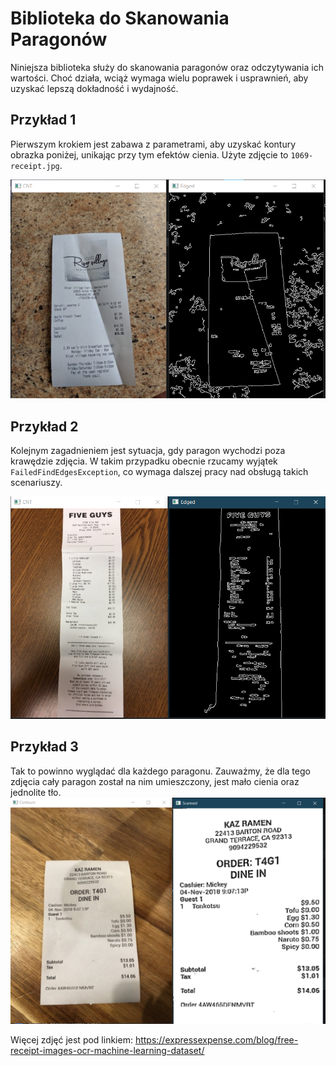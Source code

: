 # Biblioteka do Skanowania Paragonów

Niniejsza biblioteka służy do skanowania paragonów oraz odczytywania ich wartości. Choć działa, wciąż wymaga wielu poprawek i usprawnień, aby uzyskać
lepszą dokładność i wydajność.

## Przykład 1

Pierwszym krokiem jest zabawa z parametrami, aby uzyskać kontury obrazka poniżej, unikając przy tym efektów cienia. Użyte zdjęcie
to `1069-receipt.jpg`.

![Przykład 1](rdm_img/ex1.png)

## Przykład 2

Kolejnym zagadnieniem jest sytuacja, gdy paragon wychodzi poza krawędzie zdjęcia. W takim przypadku obecnie rzucamy
wyjątek `FailedFindEdgesException`, co wymaga dalszej pracy nad obsługą takich scenariuszy.

![Przykład 2](rdm_img/ex2.png)

## Przykład 3

Tak to powinno wyglądać dla każdego paragonu. Zauważmy, że dla tego zdjęcia cały paragon został na nim umieszczony, jest mało cienia oraz jednolite tło.
![Przykład 3](rdm_img/ex3.png)


Więcej zdjęć jest pod linkiem: https://expressexpense.com/blog/free-receipt-images-ocr-machine-learning-dataset/
